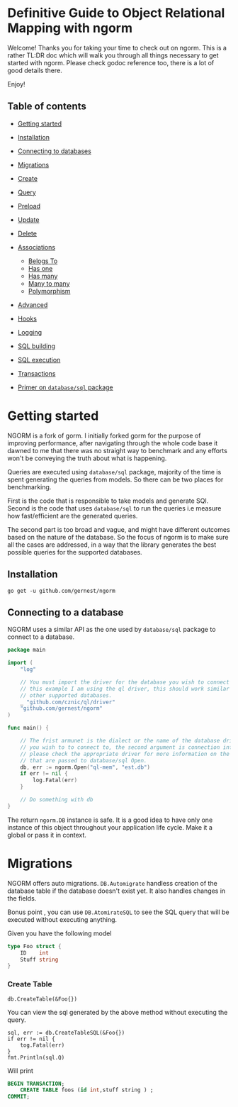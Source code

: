 # Definitive Guide to Object Relational Mapping with ngorm

Welcome! Thanks you for taking your time to check out on ngorm. This is a rather
TL:DR doc which will walk you through all things necessary to get started with
ngorm. Please check godoc reference too, there is a lot of good details there.

Enjoy!

## Table of contents

- [Getting started](#getting-started)
 - [Installation](#installation)
 - [Connecting to databases](#connecting-to-a-database)
 - [Migrations](#migrations)
 - [Create](#create)
 - [Query](#query)
 - [Preload](#preload)
 - [Update](#update)
 - [Delete](#delete)
 - [Associations](#associations)
    - [Belogs To](#belongs-to)
    - [Has one](#has-one)
    - [Has many](#has-many)
    - [Many to many](many-to-many)
    - [Polymorphism](#polymorphism)

- [Advanced](#advanced)
 - [Hooks](#hooks)
 - [Logging](#logging)
 - [SQL building](#sql-building)
 - [SQL execution](#sql-execution)
 - [Transactions](#transactions)

- [Primer on `database/sql` package](#primer-on-database-sql-package)


# Getting started

NGORM is a fork of gorm. I initially forked gorm for the purpose of improving
performance, after navigating through the whole code base it dawned to me that
there was no straight way to benchmark and any efforts won't be conveying the
truth about what is happening.

Queries are executed using `database/sql` package, majority of the time is spent
generating the queries from models. So there can be two places for
benchmarking.

First is the code that is responsible to take models and generate SQl. Second is the
code that uses `database/sql` to run the queries i.e measure how fast/efficient
are the generated queries.

The second part is too broad and vague, and might have different outcomes based
on the nature of the database. So the focus of ngorm is to make sure all the
cases are addressed, in a way that  the library generates the best possible
queries for the supported databases.

## Installation

	go get -u github.com/gernest/ngorm

## Connecting to a database

NGORM uses a similar API as the one used by `database/sql` package to connect
to a database.

```go
package main

import (
	"log"

	// You must import the driver for the database you wish to connect to. In
	// this example I am using the ql driver, this should work similar for the
	// other supported databases.
	_ "github.com/cznic/ql/driver"
	"github.com/gernest/ngorm"
)

func main() {

	// The frist armunet is the dialect or the name of the database driver that
	// you wish to to connect to, the second argument is connection information
	// please check the appropriate driver for more information on the arguments
	// that are passed to database/sql Open.
	db, err := ngorm.Open("ql-mem", "est.db")
	if err != nil {
		log.Fatal(err)
	}

	// Do something with db
}
```

The return `ngorm.DB` instance is safe. It is a good idea to have only one
instance of this object throughout your application life cycle. Make it a global
or pass it in context.


# Migrations
NGORM offers auto migrations. `DB.Automigrate` handless creation of the database
table if the database doesn't exist yet. It also handles changes in the fields.

Bonus point , you can use `DB.AtomirateSQL` to see the SQL query that will be
executed without executing anything.

Given you have the following model

```go
type Foo struct {
	ID    int
	Stuff string
}
```

### Create Table

	db.CreateTable(&Foo{})

You can view the sql generated by the above method without executing the query.

	sql, err := db.CreateTableSQL(&Foo{})
	if err != nil {
		tog.Fatal(err)
	}
	fmt.Println(sql.Q)

Will print

```sql
BEGIN TRANSACTION; 
	CREATE TABLE foos (id int,stuff string ) ;
COMMIT;
```

